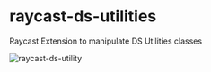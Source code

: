# raycast-ds-utilities
Raycast Extension to manipulate DS Utilities classes

![raycast-ds-utility](https://user-images.githubusercontent.com/3266486/140176890-f477f41d-8292-4f39-a101-445086828b7b.png)
